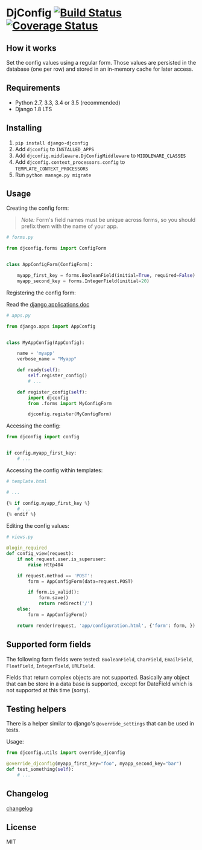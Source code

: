 # DjConfig [![Build Status](https://travis-ci.org/nitely/django-djconfig.png)](https://travis-ci.org/nitely/django-djconfig) [![Coverage Status](https://coveralls.io/repos/nitely/django-djconfig/badge.png?branch=master)](https://coveralls.io/r/nitely/django-djconfig?branch=master)


## How it works

Set the config values using a regular form.
Those values are persisted in the database (one per row)
and stored in an in-memory cache for later access.

## Requirements

* Python 2.7, 3.3, 3.4 or 3.5 (recommended)
* Django 1.8 LTS

## Installing

1. `pip install django-djconfig`
2. Add `djconfig` to `INSTALLED_APPS`
3. Add `djconfig.middleware.DjConfigMiddleware` to `MIDDLEWARE_CLASSES`
4. Add `djconfig.context_processors.config` to `TEMPLATE_CONTEXT_PROCESSORS`
5. Run `python manage.py migrate`

## Usage

Creating the config form:

> *Note:*
> Form's field names must be unique across forms, so you should prefix them with the name of your app.

```python
# forms.py

from djconfig.forms import ConfigForm


class AppConfigForm(ConfigForm):

    myapp_first_key = forms.BooleanField(initial=True, required=False)
    myapp_second_key = forms.IntegerField(initial=20)
```

Registering the config form:

Read the [django applications doc](https://docs.djangoproject.com/en/1.8/ref/applications/)

```python
# apps.py

from django.apps import AppConfig


class MyAppConfig(AppConfig):

    name = 'myapp'
    verbose_name = "Myapp"

    def ready(self):
        self.register_config()
        # ...

    def register_config(self):
        import djconfig
        from .forms import MyConfigForm

        djconfig.register(MyConfigForm)
```

Accessing the config:

```python
from djconfig import config


if config.myapp_first_key:
    # ...
```

Accessing the config within templates:

```python
# template.html

# ...

{% if config.myapp_first_key %}
    # ...
{% endif %}
```

Editing the config values:

```python
# views.py

@login_required
def config_view(request):
    if not request.user.is_superuser:
        raise Http404

    if request.method == 'POST':
        form = AppConfigForm(data=request.POST)

        if form.is_valid():
            form.save()
            return redirect('/')
    else:
        form = AppConfigForm()

    return render(request, 'app/configuration.html', {'form': form, })
```

## Supported form fields

The following form fields were tested: `BooleanField`, `CharField`,
`EmailField`, `FloatField`, `IntegerField`, `URLField`.

Fields that return complex objects are not supported.
Basically any object that can be store in a data base is supported,
except for DateField which is not supported at this time (sorry).


## Testing helpers

There is a helper similar to django's `@override_settings` that can be used in tests.

Usage:
```python
from djconfig.utils import override_djconfig

@override_djconfig(myapp_first_key="foo", myapp_second_key="bar")
def test_something(self):
    # ...
```


## Changelog

[changelog](https://github.com/nitely/django-djconfig/blob/master/HISTORY.md)

## License

MIT
